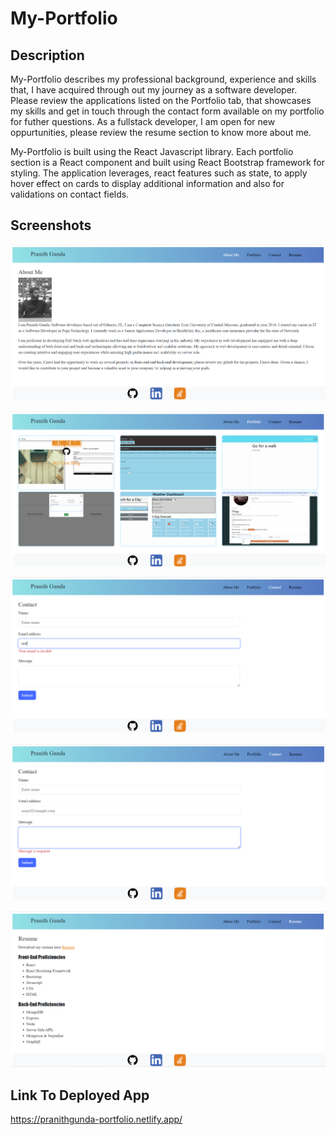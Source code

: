 # My-Portfolio

## Description

My-Portfolio describes my professional background, experience and skills that, I have acquired through out my journey as a software developer. Please review the applications listed on the Portfolio tab, that showcases my skills and get in touch through the contact form available on my portfolio for futher questions. As a fullstack developer, I am open for new oppurtunities, please review the resume section to know more about me.

My-Portfolio is built using the React Javascript library. Each portfolio section is a React component and built using React Bootstrap framework for styling. The application leverages, react features such as state, to apply hover effect on cards to display additional information and also for validations on contact fields.

## Screenshots

![About Me](<public/assets/images/About Me.png>)

![Portfolio](public/assets/images/Portfolio.png)

![Contact Form Email Validation](<public/assets/images/Contact Form Email Validation.png>)

![Contact Form Required Field Validation](<public/assets/images/Contact Form Required Field Validation.png>)

![Resume And Skills](<public/assets/images/Resume And Skills.png>)

## Link To Deployed App

https://pranithgunda-portfolio.netlify.app/






